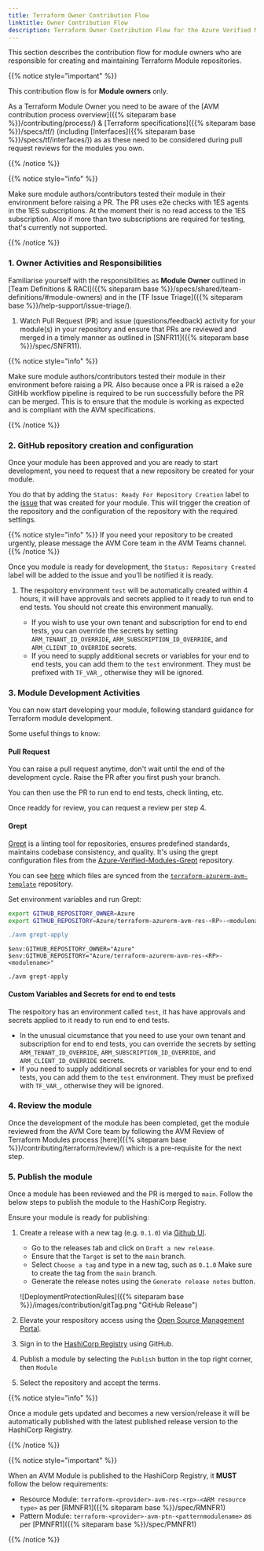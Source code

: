 ```yaml
---
title: Terraform Owner Contribution Flow
linktitle: Owner Contribution Flow
description: Terraform Owner Contribution Flow for the Azure Verified Modules (AVM) program
---
```


This section describes the contribution flow for module owners who are responsible for creating and maintaining Terraform Module repositories.

{{% notice style="important" %}}

This contribution flow is for **Module owners** only.

As a Terraform Module Owner you need to be aware of the [AVM contribution process overview]({{% siteparam base %}}/contributing/process/) & [Terraform specifications]({{% siteparam base %}}/specs/tf/) (including [Interfaces]({{% siteparam base %}}/specs/tf/interfaces/)) as as these need to be considered during pull request reviews for the modules you own.

{{% /notice %}}

{{% notice style="info" %}}

Make sure module authors/contributors tested their module in their environment before raising a PR. The PR uses e2e checks with 1ES agents in the 1ES subscriptions. At the moment their is no read access to the 1ES subscription. Also if more than two subscriptions are required for testing, that's currently not supported.

{{% /notice %}}

### 1. Owner Activities and Responsibilities

<!-- TODO: Add TF Issue Triage once done -->
Familiarise yourself with the responsibilities as **Module Owner** outlined in [Team Definitions & RACI]({{% siteparam base %}}/specs/shared/team-definitions/#module-owners) and in the [TF Issue Triage]({{% siteparam base %}}/help-support/issue-triage/).

1. Watch Pull Request (PR) and issue (questions/feedback) activity for your module(s) in your repository and ensure that PRs are reviewed and merged in a timely manner as outlined in [SNFR11]({{% siteparam base %}}/spec/SNFR11).

{{% notice style="info" %}}

Make sure module authors/contributors tested their module in their environment before raising a PR. Also because once a PR is raised a e2e GitHib workflow pipeline is required to be run successfully before the PR can be merged. This is to ensure that the module is working as expected and is compliant with the AVM specifications.

{{% /notice %}}

### 2. GitHub repository creation and configuration

Once your module has been approved and you are ready to start development, you need to request that a new repository be created for your module.

You do that by adding the `Status: Ready For Repository Creation` label to the [issue](https://github.com/Azure/Azure-Verified-Modules/issues) that was created for your module. This will trigger the creation of the repository and the configuration of the repository with the required settings.

{{% notice style="info" %}}
If you need your repository to be created urgently, please message the AVM Core team in the AVM Teams channel.
{{% /notice %}}

Once you module is ready for development, the `Status: Repository Created` label will be added to the issue and you'll be notified it is ready.

1. The respoitory environment `test` will be automatically created within 4 hours, it will have approvals and secrets applied to it ready to run end to end tests. You should not create this environment manually.

    - If you wish to use your own tenant and subscription for end to end tests, you can override the secrets by setting `ARM_TENANT_ID_OVERRIDE`, `ARM_SUBSCRIPTION_ID_OVERRIDE`, and `ARM_CLIENT_ID_OVERRIDE` secrets.
    - If you need to supply additional secrets or variables for your end to end tests, you can add them to the `test` environment. They must be prefixed with `TF_VAR_`, otherwise they will be ignored.

### 3. Module Development Activities

You can now start developing your module, following standard guidance for Terraform module development.

Some useful things to know:

#### Pull Request

You can raise a pull request anytime, don't wait until the end of the development cycle. Raise the PR after you first push your branch.

You can then use the PR to run end to end tests, check linting, etc.

Once readdy for review, you can request a review per step 4.

#### Grept

[Grept](https://github.com/Azure/grept) is a linting tool for repositories, ensures predefined standards, maintains codebase consistency, and quality.
It's using the grept configuration files from the [Azure-Verified-Modules-Grept](https://github.com/Azure/Azure-Verified-Modules-Grept) repository.

You can see [here](https://github.com/Azure/Azure-Verified-Modules-Grept/blob/main/terraform/synced_files.grept.hcl) which files are synced from the [`terraform-azurerm-avm-template`](https://github.com/Azure/terraform-azurerm-avm-template) repository.

Set environment variables and run Grept:

```bash
export GITHUB_REPOSITORY_OWNER=Azure
export GITHUB_REPOSITORY=Azure/terraform-azurerm-avm-res-<RP>-<modulename>"

./avm grept-apply
```

```pwsh
$env:GITHUB_REPOSITORY_OWNER="Azure"
$env:GITHUB_REPOSITORY="Azure/terraform-azurerm-avm-res-<RP>-<modulename>"

./avm grept-apply
```

#### Custom Variables and Secrets for end to end tests

The respoitory has an environment called `test`, it has have approvals and secrets applied to it ready to run end to end tests.

- In the unusual cicumstance that you need to use your own tenant and subscription for end to end tests, you can override the secrets by setting `ARM_TENANT_ID_OVERRIDE`, `ARM_SUBSCRIPTION_ID_OVERRIDE`, and `ARM_CLIENT_ID_OVERRIDE` secrets.
- If you need to supply additional secrets or variables for your end to end tests, you can add them to the `test` environment. They must be prefixed with `TF_VAR_`, otherwise they will be ignored.

### 4. Review the module

Once the development of the module has been completed, get the module reviewed from the AVM Core team by following the AVM Review of Terraform Modules process [here]({{% siteparam base %}}/contributing/terraform/review/) which is a pre-requisite for the next step.

### 5. Publish the module

Once a module has been reviewed and the PR is merged to `main`. Follow the below steps to publish the module to the HashiCorp Registry.

Ensure your module is ready for publishing:

1. Create a release with a new tag (e.g. `0.1.0`) via [Github UI](https://docs.github.com/en/repositories/releasing-projects-on-github/managing-releases-in-a-repository).
    - Go to the releases tab and click on `Draft a new release`.
    - Ensure that the `Target` is set to the `main` branch.
    - Select `Choose a tag` and type in a new tag, such as `0.1.0` Make sure to create the tag from the `main` branch.
    - Generate the release notes using the `Generate release notes` button.

    ![DeploymentProtectionRules]({{% siteparam base %}}/images/contribution/gitTag.png "GitHub Release")

2. Elevate your respository access using the [Open Source Management Portal](https://aka.ms/opensource/portal).
3. Sign in to the [HashiCorp Registry](https://registry.terraform.io/) using GitHub.
4. Publish a module by selecting the `Publish` button in the top right corner, then `Module`
5. Select the repository and accept the terms.

{{% notice style="info" %}}

Once a module gets updated and becomes a new version/release it will be automatically published with the latest published release version to the HashiCorp Registry.

{{% /notice %}}

{{% notice style="important" %}}

When an AVM Module is published to the HashiCorp Registry, it **MUST** follow the below requirements:

- Resource Module: `terraform-<provider>-avm-res-<rp>-<ARM resource type>` as per [RMNFR1]({{% siteparam base %}}/spec/RMNFR1)
- Pattern Module: `terraform-<provider>-avm-ptn-<patternmodulename>` as per [PMNFR1]({{% siteparam base %}}/spec/PMNFR1)

{{% /notice %}}
